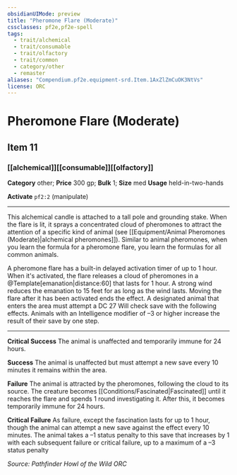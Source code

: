 ```yaml
---
obsidianUIMode: preview
title: "Pheromone Flare (Moderate)"
cssclasses: pf2e,pf2e-spell
tags:
  - trait/alchemical
  - trait/consumable
  - trait/olfactory
  - trait/common
  - category/other
  - remaster
aliases: "Compendium.pf2e.equipment-srd.Item.1AxZlZmCuOK3NtVs"
license: ORC
---
```

# Pheromone Flare (Moderate)
## Item 11
### [[alchemical]][[consumable]][[olfactory]]

**Category** other; 
**Price** 300 gp; 
**Bulk** 1; **Size** med
**Usage** held-in-two-hands

**Activate** `pf2:2` (manipulate)

* * *

This alchemical candle is attached to a tall pole and grounding stake. When the flare is lit, it sprays a concentrated cloud of pheromones to attract the attention of a specific kind of animal (see [[Equipment/Animal Pheromones (Moderate)|alchemical pheromones]]). Similar to animal pheromones, when you learn the formula for a pheromone flare, you learn the formulas for all common animals.

A pheromone flare has a built-in delayed activation timer of up to 1 hour. When it's activated, the flare releases a cloud of pheromones in a @Template\[emanation|distance:60\] that lasts for 1 hour. A strong wind reduces the emanation to 15 feet for as long as the wind lasts. Moving the flare after it has been activated ends the effect. A designated animal that enters the area must attempt a DC 27 Will check save with the following effects. Animals with an Intelligence modifier of –3 or higher increase the result of their save by one step.

* * *

**Critical Success** The animal is unaffected and temporarily immune for 24 hours.

**Success** The animal is unaffected but must attempt a new save every 10 minutes it remains within the area.

**Failure** The animal is attracted by the pheromones, following the cloud to its source. The creature becomes [[Conditions/Fascinated|Fascinated]] until it reaches the flare and spends 1 round investigating it. After this, it becomes temporarily immune for 24 hours.

**Critical Failure** As failure, except the fascination lasts for up to 1 hour, though the animal can attempt a new save against the effect every 10 minutes. The animal takes a –1 status penalty to this save that increases by 1 with each subsequent failure or critical failure, up to a maximum of a –3 status penalty

*Source: Pathfinder Howl of the Wild*
*ORC*